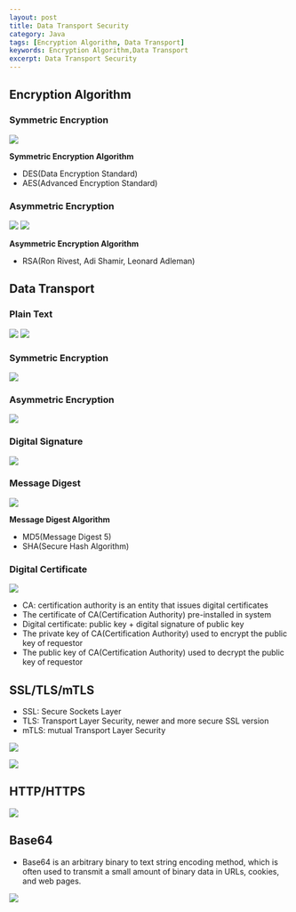 ```yaml
---
layout: post
title: Data Transport Security
category: Java
tags: [Encryption Algorithm, Data Transport]
keywords: Encryption Algorithm,Data Transport
excerpt: Data Transport Security
---
```


## Encryption Algorithm

### Symmetric Encryption

![](/assets/images/2023/Symmetric_Cryptography.jpg)

**Symmetric Encryption Algorithm**

* DES(Data Encryption Standard)
* AES(Advanced Encryption Standard)

### Asymmetric Encryption

![](/assets/images/2023/Asymmetric_Cryptography_1.jpg)
![](/assets/images/2023/Asymmetric_Cryptography_2.jpg)

**Asymmetric Encryption Algorithm**

* RSA(Ron Rivest, Adi Shamir, Leonard Adleman)

## Data Transport

### Plain Text

![](/assets/images/2023/Data_Transmission_Plain_Text_1.jpg)
![](/assets/images/2023/Data_Transmission_Plain_Text_2.jpg)

### Symmetric Encryption

![](/assets/images/2023/Data_Transmission_Symmetric_Encryption.jpg)

### Asymmetric Encryption

![](/assets/images/2023/Data_Transmission_Asymmetric_Encryption.jpg)

### Digital Signature

![](/assets/images/2023/Data_Transmission_Digital_Signature.jpg)

### Message Digest

![](/assets/images/2023/Data_Transmission_Message_Digest.jpg)

**Message Digest Algorithm**

* MD5(Message Digest 5)
* SHA(Secure Hash Algorithm)

### Digital Certificate

![](/assets/images/2023/Data_Transmission_Digital_Certificate_1.jpg)

* CA: certification authority is an entity that issues digital certificates
* The certificate of CA(Certification Authority) pre-installed in system
* Digital certificate: public key + digital signature of public key
* The private key of CA(Certification Authority) used to encrypt the public key of requestor
* The public key of CA(Certification Authority) used to decrypt the public key of requestor

## SSL/TLS/mTLS

* SSL: Secure Sockets Layer
* TLS: Transport Layer Security, newer and more secure SSL version
* mTLS: mutual Transport Layer Security

![](/assets/images/2023/SSL_TLS.jpg)

![](/assets/images/2023/mTLS.jpg)

## HTTP/HTTPS

![](/assets/images/2023/HTTP_HTTPS.png)

## Base64

* Base64 is an arbitrary binary to text string encoding method, which is often used to transmit a small amount of binary data in URLs, cookies, and web pages.

![](/assets/images/2023/Base64.JPG)
